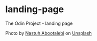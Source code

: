 # landing-page
 The Odin Project - landing page


Photo by [Nastuh Abootalebi](https://unsplash.com/@sunday_digital?utm_source=unsplash&utm_medium=referral&utm_content=creditCopyText) on [Unsplash](https://unsplash.com/s/photos/office?utm_source=unsplash&utm_medium=referral&utm_content=creditCopyText)
